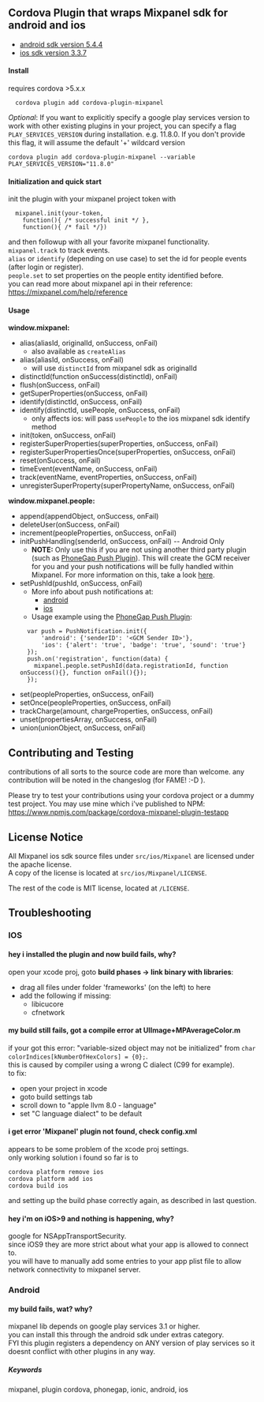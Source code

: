 
## Cordova Plugin that wraps Mixpanel sdk for android and ios

- [android sdk version 5.4.4](https://github.com/mixpanel/mixpanel-android/tree/v5.4.4)
- [ios sdk version 3.3.7](https://github.com/mixpanel/mixpanel-iphone/tree/v3.3.7)


#### Install

requires cordova >5.x.x

```
  cordova plugin add cordova-plugin-mixpanel
```

*Optional*: If you want to explicitly specify a google play services version to work with other existing plugins in your project, you can specify a flag `PLAY_SERVICES_VERSION` during installation. e.g. 11.8.0. If you don't provide this flag, it will assume the default '+' wildcard version

```
cordova plugin add cordova-plugin-mixpanel --variable PLAY_SERVICES_VERSION="11.8.0"
```

#### Initialization and quick start

init the plugin with your mixpanel project token with
```
  mixpanel.init(your-token,
    function(){ /* successful init */ },
    function(){ /* fail */})
```
and then followup with all your favorite mixpanel functionality.<br/>
`mixpanel.track` to track events.<br/>
`alias` or `identify` (depending on use case) to set the id for people events (after login or register).<br/>
`people.set` to set properties on the people entity identified before.<br/>
you can read more about mixpanel api in their reference: https://mixpanel.com/help/reference <br/>


#### Usage

**window.mixpanel:**

- alias(aliasId, originalId, onSuccess, onFail)
  - also available as ```createAlias```
- alias(aliasId, onSuccess, onFail)
  - will use `distinctId` from mixpanel sdk as originalId
- distinctId(function onSuccess(distinctId), onFail)
- flush(onSuccess, onFail)
- getSuperProperties(onSuccess, onFail)
- identify(distinctId, onSuccess, onFail)
- identify(distinctId, usePeople, onSuccess, onFail)
  - only affects ios: will pass `usePeople` to the ios mixpanel sdk identify method
- init(token, onSuccess, onFail)
- registerSuperProperties(superProperties, onSuccess, onFail)
- registerSuperPropertiesOnce(superProperties, onSuccess, onFail)
- reset(onSuccess, onFail)
- timeEvent(eventName, onSuccess, onFail)
- track(eventName, eventProperties, onSuccess, onFail)
- unregisterSuperProperty(superPropertyName, onSuccess, onFail)

**window.mixpanel.people:**

- append(appendObject, onSuccess, onFail)
- deleteUser(onSuccess, onFail)
- increment(peopleProperties, onSuccess, onFail)
- initPushHandling(senderId, onSuccess, onFail) -- Android Only
  - **NOTE:** Only use this if you are not using another third party plugin (such as [PhoneGap Push Plugin](https://github.com/phonegap/phonegap-plugin-push)). This will create the GCM receiver for you and your push notifications will be fully handled within Mixpanel. For more information on this, take a look [here](https://developer.mixpanel.com/docs/android-push-notifications#section-setting-up-your-app-to-receive-messages).
- setPushId(pushId, onSuccess, onFail)
  - More info about push notifications at:
    - [android](https://mixpanel.com/site_media/doctyl/uploads/Android-spec/com/mixpanel/android/mpmetrics/MixpanelAPI.People.html#initPushHandling(java.lang.String))
    - [ios](https://mixpanel.com/help/reference/ios-push-notifications)
  - Usage example using the [PhoneGap Push Plugin](https://github.com/phonegap/phonegap-plugin-push):
  ```
    var push = PushNotification.init({
        'android': {'senderID': '<GCM Sender ID>'},
        'ios': {'alert': 'true', 'badge': 'true', 'sound': 'true'}
    });
    push.on('registration', function(data) {
      mixpanel.people.setPushId(data.registrationId, function onSuccess(){}, function onFail(){});
    });
  ```
- set(peopleProperties, onSuccess, onFail)
- setOnce(peopleProperties, onSuccess, onFail)
- trackCharge(amount, chargeProperties, onSuccess, onFail)
- unset(propertiesArray, onSuccess, onFail)
- union(unionObject, onSuccess, onFail)


## Contributing and Testing

contributions of all sorts to the source code are more than welcome.
any contribution will be noted in the changeslog (for FAME! :-D ).

Please try to test your contributions using your cordova project or a dummy test project.
You may use mine which i've published to NPM:
https://www.npmjs.com/package/cordova-mixpanel-plugin-testapp


## License Notice

All Mixpanel ios sdk source files under `src/ios/Mixpanel` are licensed under the apache license.<br/>
A copy of the license is located at `src/ios/Mixpanel/LICENSE`.<br/>

The rest of the code is MIT license, located at `/LICENSE`.


## Troubleshooting

### IOS

#### hey i installed the plugin and now build fails, why?

open your xcode proj, goto **build phases -> link binary with libraries**:
  - drag all files under folder 'frameworks' (on the left) to here
  - add the following if missing:
      - libicucore
      - cfnetwork


#### my build still fails, got a compile error at UIImage+MPAverageColor.m

if your got this error: "variable-sized object may not be initialized" from `char colorIndices[kNumberOfHexColors] = {0};`.<br/>
this is caused by compiler using a wrong C dialect (C99 for example).<br/>
to fix:
- open your project in xcode
- goto build settings tab
- scroll down to "apple llvm 8.0 - language"
- set "C language dialect" to be default


#### i get error 'Mixpanel' plugin not found, check config.xml

appears to be some problem of the xcode proj settings.<br/>
only working solution i found so far is to
```
cordova platform remove ios
cordova platform add ios
cordova build ios
```
and setting up the build phase correctly again, as described in last question.


#### hey i'm on iOS>9 and nothing is happening, why?

google for NSAppTransportSecurity.<br/>
since iOS9 they are more strict about what your app is allowed to connect to.<br/>
you will have to manually add some entries to your app plist file to allow network connectivity to mixpanel server.


### Android

#### my build fails, wat? why?

mixpanel lib depends on google play services 3.1 or higher.<br/>
you can install this through the android sdk under extras category.<br/>
FYI this plugin registers a dependency on ANY version of play services so it doesnt conflict with other plugins in any way.

##### Keywords
mixpanel, plugin cordova, phonegap, ionic, android, ios
